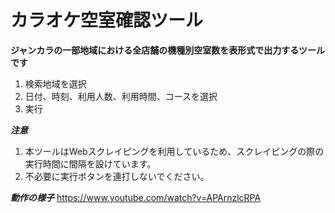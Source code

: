 # カラオケ空室確認ツール
**ジャンカラの一部地域における全店舗の機種別空室数を表形式で出力するツールです**

1. 検索地域を選択
2. 日付、時刻、利用人数、利用時間、コースを選択
3. 実行

***注意***
1. 本ツールはWebスクレイピングを利用しているため、スクレイピングの際の実行時間に間隔を設けています。
2. 不必要に実行ボタンを連打しないでください。

***動作の様子***
https://www.youtube.com/watch?v=APArnzlcRPA
